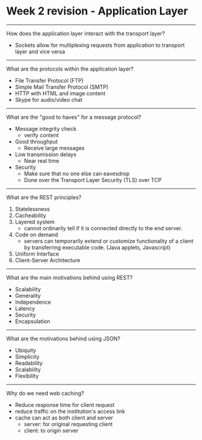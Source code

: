 # Week 2 revision - Application Layer

---
How does the application layer interact with the
transport layer?
- Sockets allow for multiplexing requests from 
application to transport layer and vice versa


---
What are the protocols within the application layer?
- File Transfer Protocol (FTP)
- Simple Mail Transfer Protocol (SMTP)
- HTTP with HTML and image content
- Skype for audio/video chat


---
What are the "good to haves" for a message protocol?
- Message integrity check
    - verify content
- Good throughput
    - Receive large messages
- Low transmission delays
    - Near real time
- Security
    - Make sure that no one else can eavesdrop
    - Done over the Transport Layer Security (TLS)
    over TCP


---
What are the REST principles?
1. Statelessness
2. Cacheability
3. Layered system
    - cannot ordinarily tell if it is connected
    directly to the end server.
4. Code on demand
    - servers can temporarily extend or customize
    functionality of a client by transferring 
    executable code. (Java applets, Javascript)
5. Uniform Interface
6. Client-Server Architecture

---
What are the main motivations behind using REST?
- Scalability
- Generality
- Independence
- Latency
- Security
- Encapsulation

---
What are the motivations behind using JSON?
- Ubiquity
- Simplicity
- Readability
- Scalability
- Flexibility

---
Why do we need web caching?
- Reduce response time for client request
- reduce traffic on the institution's access link
- cache can act as both client and server
    - server: for original requesting client
    - client: to origin server



